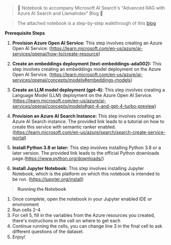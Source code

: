 > 🚀 Notebook to accompany Microsoft AI Search's "Advanced RAG with Azure AI Search and LlamaIndex" Blog 🚀

>The attached notebook is a step-by-step walkthrough of this [blog](https://techcommunity.microsoft.com/t5/ai-azure-ai-services-blog/advanced-rag-with-azure-ai-search-and-llamaindex/ba-p/4115007)

**Prerequisite Steps**
1. **Provision Azure Open AI Service:** This step involves creating an Azure Open AI Service: (https://learn.microsoft.com/en-us/azure/ai-services/openai/how-to/create-resource)

2. **Create an embeddings deployment (text-embeddings-ada002):** This step involves creating an embeddings model deployment on the Azure Open AI Service. (https://learn.microsoft.com/en-us/azure/ai-services/openai/concepts/models#embeddings-models)

3. **Create an LLM model deployment (gpt-4):** This step involves creating a Language Model (LLM) deployment on the Azure Open AI Service. (https://learn.microsoft.com/en-us/azure/ai-services/openai/concepts/models#gpt-4-and-gpt-4-turbo-preview)

4. **Provision an Azure AI Search Instance:** This step involves creating an Azure AI Search instance. The provided link leads to a tutorial on how to create this service with semantic ranker enabled. (https://learn.microsoft.com/en-us/azure/search/search-create-service-portal)

5. **Install Python 3.8 or later:** This step involves installing Python 3.8 or a later version. The provided link leads to the official Python downloads page.(https://www.python.org/downloads/)

6. **Install Jupyter Notebook:** This step involves installing Jupyter Notebook, which is the platform on which this notebook is intended to be run. (https://jupyter.org/install)

>**Running the Notebook**
1. Once complete, open the notebook in your Jupyter enabled IDE or environment
2. Run cells 2-4
3. For cell 5, fill in the variables from the Azure resources you created, there's instructions in the cell on where to get each
4. Continue running the cells, you can change line 3 in the final cell to ask different questions of the dataset.
5. Enjoy!
